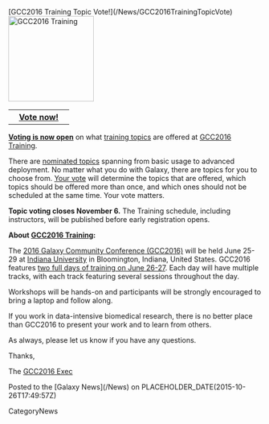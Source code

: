<div class='newsItemHeader'>[GCC2016 Training Topic Vote!](/News/GCC2016TrainingTopicVote)</div>

<div class='right'>
<a href='/Events/GCC2016/Training'><img src='/Events/GCC2016/GCC2016TrainingLogo400.png' alt='GCC2016 Training' width="170" /></a><br />
<table>
  <tr>
    <th> &nbsp;&nbsp; <a href='http://bit.ly/gcc2016vote'>Vote now!</a> &nbsp;&nbsp; </th>
  </tr>
</table>

</div>

**[Voting is now open](http://bit.ly/gcc2016vote)** on what [training topics](/Events/GCC2016/Training) are offered at [GCC2016 Training](/Events/GCC2016/Training).

There are [nominated topics](/Events/GCC2016/Training) spanning from basic usage to advanced deployment.  No matter what you do with Galaxy, there are topics for you to choose from.  [Your vote](http://bit.ly/gcc2016vote) will determine the topics that are offered, which topics should be offered more than once,  and which ones should not be scheduled at the same time.  Your vote matters. 

**Topic voting closes November 6.** The Training schedule, including instructors, will be published before early registration opens.

**About [GCC2016 Training](/Events/GCC2016/Training):**

The [2016 Galaxy Community Conference (GCC2016)](/Events/GCC2016) will be held June 25-29 at [Indiana University](http://indiana.edu) in Bloomington, Indiana, United States. GCC2016 features [two full days of training on June 26-27](/Events/GCC2016/Training).  Each day will have multiple tracks, with each track featuring several sessions throughout the day.

Workshops will be hands-on and participants will be strongly encouraged to bring a laptop and follow along.

If you work in data-intensive biomedical research, there is no better place than GCC2016 to present your work and to learn from others.

As always, please let us know if you have any questions.

Thanks,

The [GCC2016 Exec](https://gcc2016.iu.edu/Oorganizers)

<div class='newsItemFooter'>Posted to the [Galaxy News](/News) on PLACEHOLDER_DATE(2015-10-26T17:49:57Z)</div>

CategoryNews
